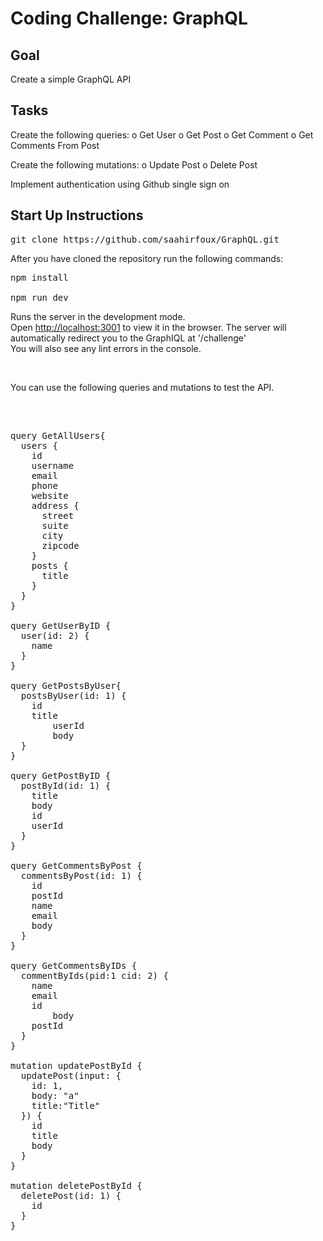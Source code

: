 # Coding Challenge: GraphQL

## Goal 

Create a simple GraphQL API

## Tasks

Create the following queries:
o Get User
o Get Post
o Get Comment
o Get Comments From Post

Create the following mutations:
o Update Post
o Delete Post

Implement authentication using Github single sign on

## Start Up Instructions

<pre>git clone https://github.com/saahirfoux/GraphQL.git</pre>

After you have cloned the repository run the following commands:

<pre>npm install</br>
npm run dev</pre>

Runs the server in the development mode.<br />
Open [http://localhost:3001](http://localhost:3001) to view it in the browser. The server will automatically redirect you to the GraphIQL at '/challenge'
<br />
You will also see any lint errors in the console.

<br />

You can use the following queries and mutations to test the API.

<br />

<pre>

query GetAllUsers{
  users {
    id
    username
    email
    phone
    website
    address {
      street
      suite
      city
      zipcode
    }
    posts {
      title
    }
  }
}

query GetUserByID {
  user(id: 2) {
    name
  }
}

query GetPostsByUser{
  postsByUser(id: 1) {
    id
    title
		userId
		body
  }
}

query GetPostByID {
  postById(id: 1) {
    title
    body
    id
    userId
  }
}

query GetCommentsByPost {
  commentsByPost(id: 1) {
    id
    postId
    name
    email
    body
  }
}

query GetCommentsByIDs {
  commentByIds(pid:1 cid: 2) {
    name
    email
    id
		body
    postId
  }
}

mutation updatePostById {
  updatePost(input: { 
  	id: 1,
    body: "a"
    title:"Title"
  }) {
    id
    title
    body
  }
}

mutation deletePostById {
  deletePost(id: 1) {
    id
  }
}


</pre>
